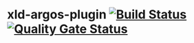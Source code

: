 xld-argos-plugin [![Build Status](https://cloud.drone.io/api/badges/argosnotary/xld-argos-plugin/status.svg)](https://cloud.drone.io/argosnotary/xld-argos-plugin) [![Quality Gate Status](https://sonarcloud.io/api/project_badges/measure?project=xld-argos-plugin&metric=alert_status)](https://sonarcloud.io/dashboard?id=xld-argos-plugin)
============
